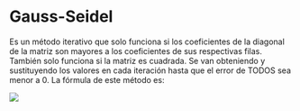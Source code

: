 

# Gauss-Seidel
 
Es un método iterativo que solo funciona si los coeficientes de la diagonal de la matriz son mayores a los coeficientes de sus respectivas filas. También solo funciona si la matriz es cuadrada. Se van obteniendo y sustituyendo los valores en cada iteración hasta que el error de TODOS sea menor a 0. La fórmula de este método es:

![
](http://www.monografias.com/trabajos45/descomposicion-lu/Image42.gif)

<!--stackedit_data:
eyJoaXN0b3J5IjpbMTg4MjU3NDk1OF19
-->